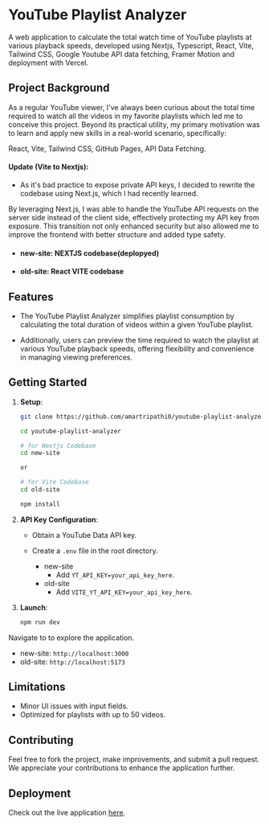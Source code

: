 # YouTube Playlist Analyzer

A web application to calculate the total watch time of YouTube playlists at various playback speeds, developed using Nextjs, Typescript, React, Vite, Tailwind CSS, Google Youtube API data fetching, Framer Motion and deployment with Vercel.

## Project Background

As a regular YouTube viewer, I've always been curious about the total time required to watch all the videos in my favorite playlists which led me to conceive this project. Beyond its practical utility, my primary motivation was to learn and apply new skills in a real-world scenario, specifically:

React, Vite, Tailwind CSS, GitHub Pages, API Data Fetching.

#### Update (Vite to Nextjs):

- As it's bad practice to expose private API keys, I decided to rewrite the codebase using Next.js, which I had recently learned.

By leveraging Next.js, I was able to handle the YouTube API requests on the server side instead of the client side, effectively protecting my API key from exposure. This transition not only enhanced security but also allowed me to improve the frontend with better structure and added type safety.

- #### new-site: NEXTJS codebase(deplopyed)
- #### old-site: React VITE codebase
## Features

- The YouTube Playlist Analyzer simplifies playlist consumption by calculating the total duration of videos within a given YouTube playlist.

- Additionally, users can preview the time required to watch the playlist at various YouTube playback speeds, offering flexibility and convenience in managing viewing preferences.

## Getting Started

1. **Setup**:

   ```bash
   git clone https://github.com/amartripathi0/youtube-playlist-analyzer.git

   cd youtube-playlist-analyzer

   # for Nextjs Codebase
   cd new-site

   or

   # for Vite Codebase
   cd old-site

   npm install
   ```

2. **API Key Configuration**:

   - Obtain a YouTube Data API key.
   - Create a `.env` file in the root directory.

      - new-site
         - Add `YT_API_KEY=your_api_key_here`.
      - old-site
         - Add `VITE_YT_API_KEY=your_api_key_here`.

3. **Launch**:
   ```bash
   npm run dev
   ```

Navigate to to explore the application.
 - new-site:
 `http://localhost:3000`
- old-site:  `http://localhost:5173`

  

## Limitations

- Minor UI issues with input fields.
- Optimized for playlists with up to 50 videos.

## Contributing

Feel free to fork the project, make improvements, and submit a pull request. We appreciate your contributions to enhance the application further.

## Deployment

Check out the live application [here](https://yt-playlist-analyzer.vercel.app/).
